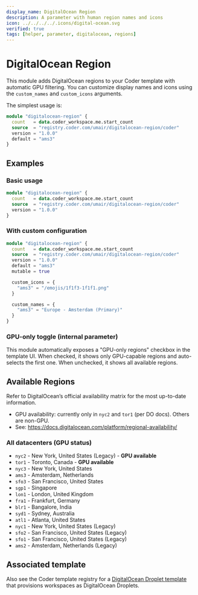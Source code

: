 ```yaml
---
display_name: DigitalOcean Region
description: A parameter with human region names and icons
icon: ../../../../.icons/digital-ocean.svg
verified: true
tags: [helper, parameter, digitalocean, regions]
---
```


# DigitalOcean Region

This module adds DigitalOcean regions to your Coder template with automatic GPU filtering. You can customize display names and icons using the `custom_names` and `custom_icons` arguments.

The simplest usage is:

```tf
module "digitalocean-region" {
  count   = data.coder_workspace.me.start_count
  source  = "registry.coder.com/umair/digitalocean-region/coder"
  version = "1.0.0"
  default = "ams3"
}
```

## Examples

### Basic usage

```tf
module "digitalocean-region" {
  count   = data.coder_workspace.me.start_count
  source  = "registry.coder.com/umair/digitalocean-region/coder"
  version = "1.0.0"
}
```

### With custom configuration

```tf
module "digitalocean-region" {
  count   = data.coder_workspace.me.start_count
  source  = "registry.coder.com/umair/digitalocean-region/coder"
  version = "1.0.0"
  default = "ams3"
  mutable = true

  custom_icons = {
    "ams3" = "/emojis/1f1f3-1f1f1.png"
  }

  custom_names = {
    "ams3" = "Europe - Amsterdam (Primary)"
  }
}
```

### GPU-only toggle (internal parameter)

This module automatically exposes a "GPU-only regions" checkbox in the template UI. When checked, it shows only GPU-capable regions and auto-selects the first one. When unchecked, it shows all available regions.

## Available Regions

Refer to DigitalOcean’s official availability matrix for the most up-to-date information.

- GPU availability: currently only in `nyc2` and `tor1` (per DO docs). Others are non-GPU.
- See: https://docs.digitalocean.com/platform/regional-availability/

### All datacenters (GPU status)

- `nyc2` - New York, United States (Legacy) - **GPU available**
- `tor1` - Toronto, Canada - **GPU available**
- `nyc3` - New York, United States
- `ams3` - Amsterdam, Netherlands
- `sfo3` - San Francisco, United States
- `sgp1` - Singapore
- `lon1` - London, United Kingdom
- `fra1` - Frankfurt, Germany
- `blr1` - Bangalore, India
- `syd1` - Sydney, Australia
- `atl1` - Atlanta, United States
- `nyc1` - New York, United States (Legacy)
- `sfo2` - San Francisco, United States (Legacy)
- `sfo1` - San Francisco, United States (Legacy)
- `ams2` - Amsterdam, Netherlands (Legacy)

## Associated template

Also see the Coder template registry for a [DigitalOcean Droplet template](https://registry.coder.com/templates/digitalocean-droplet) that provisions workspaces as DigitalOcean Droplets.
